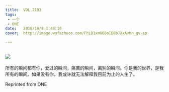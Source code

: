 ```yaml
---
title:	VOL.2193
tags:
 - 一个
 - ONE
date:	2018/10/8 1:40:10
cover:	http://image.wufazhuce.com/FhLD1xmOODoID0b7XxAvhn_gv-sp

---
```

![](http://image.wufazhuce.com/FhLD1xmOODoID0b7XxAvhn_gv-sp)
---

所有的瞬间都有你，爱过的瞬间，痛苦的瞬间，离别的瞬间。你是我的世界，是我所有的瞬间。如果没有你，我或许就无法解释我目前为止的人生了。
 
Reprinted from ONE
